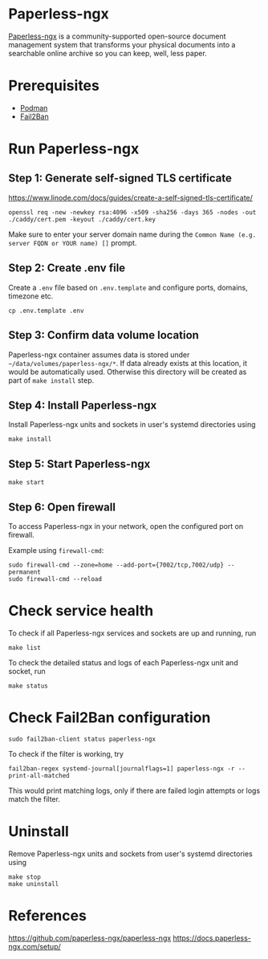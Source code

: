 # Paperless-ngx

[Paperless-ngx](https://docs.paperless-ngx.com/) is a community-supported open-source document management system that transforms your physical documents into a searchable online archive so you can keep, well, less paper.

# Prerequisites

-   [Podman](https://podman.io/)
-   [Fail2Ban](https://github.com/fail2ban/fail2ban)

# Run Paperless-ngx

## Step 1: Generate self-signed TLS certificate

https://www.linode.com/docs/guides/create-a-self-signed-tls-certificate/

```
openssl req -new -newkey rsa:4096 -x509 -sha256 -days 365 -nodes -out ./caddy/cert.pem -keyout ./caddy/cert.key
```

Make sure to enter your server domain name during the `Common Name (e.g. server FQDN or YOUR name) []` prompt.

## Step 2: Create .env file

Create a `.env` file based on `.env.template` and configure ports, domains, timezone etc.

```
cp .env.template .env
```

## Step 3: Confirm data volume location

Paperless-ngx container assumes data is stored under `~/data/volumes/paperless-ngx/*`. If data already exists at this location, it would be automatically used. Otherwise this directory will be created as part of `make install` step.

## Step 4: Install Paperless-ngx

Install Paperless-ngx units and sockets in user's systemd directories using

```
make install
```

## Step 5: Start Paperless-ngx

```
make start
```

## Step 6: Open firewall

To access Paperless-ngx in your network, open the configured port on firewall.

Example using `firewall-cmd`:

```
sudo firewall-cmd --zone=home --add-port={7002/tcp,7002/udp} --permanent
sudo firewall-cmd --reload
```

# Check service health

To check if all Paperless-ngx services and sockets are up and running, run

```
make list
```

To check the detailed status and logs of each Paperless-ngx unit and socket, run

```
make status
```

# Check Fail2Ban configuration

```
sudo fail2ban-client status paperless-ngx
```

To check if the filter is working, try

```
fail2ban-regex systemd-journal[journalflags=1] paperless-ngx -r --print-all-matched
```

This would print matching logs, only if there are failed login attempts or logs match the filter.

# Uninstall

Remove Paperless-ngx units and sockets from user's systemd directories using

```
make stop
make uninstall
```

# References

https://github.com/paperless-ngx/paperless-ngx
https://docs.paperless-ngx.com/setup/
